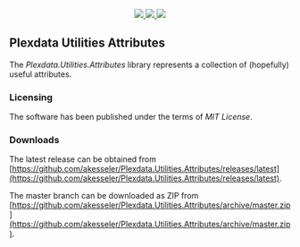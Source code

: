 <p align="center">
  <a href="https://github.com/akesseler/Plexdata.Utilities.Attributes/blob/master/LICENSE.md" alt="license">
    <img src="https://img.shields.io/github/license/akesseler/Plexdata.Utilities.Attributes.svg" />
  </a>
  <a href="https://github.com/akesseler/Plexdata.Utilities.Attributes/releases/latest" alt="latest">
    <img src="https://img.shields.io/github/release/akesseler/Plexdata.Utilities.Attributes.svg" />
  </a>
  <a href="https://github.com/akesseler/Plexdata.Utilities.Attributes/archive/master.zip" alt="master">
    <img src="https://img.shields.io/github/languages/code-size/akesseler/Plexdata.Utilities.Attributes.svg" />
  </a>
</p>

## Plexdata Utilities Attributes

The _Plexdata.Utilities.Attributes_ library represents a collection of (hopefully) useful attributes.

### Licensing

The software has been published under the terms of _MIT License_.

### Downloads

The latest release can be obtained from [https://github.com/akesseler/Plexdata.Utilities.Attributes/releases/latest](https://github.com/akesseler/Plexdata.Utilities.Attributes/releases/latest).

The master branch can be downloaded as ZIP from [https://github.com/akesseler/Plexdata.Utilities.Attributes/archive/master.zip](https://github.com/akesseler/Plexdata.Utilities.Attributes/archive/master.zip).

